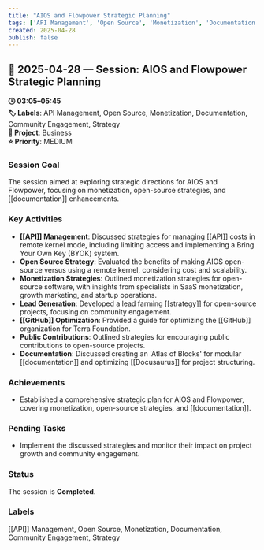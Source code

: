 ```yaml
---
title: "AIOS and Flowpower Strategic Planning"
tags: ['API Management', 'Open Source', 'Monetization', 'Documentation', 'Community Engagement', 'Strategy']
created: 2025-04-28
publish: false
---
```


## 📅 2025-04-28 — Session: AIOS and Flowpower Strategic Planning

**🕒 03:05–05:45**  
**🏷️ Labels**: API Management, Open Source, Monetization, Documentation, Community Engagement, Strategy  
**📂 Project**: Business  
**⭐ Priority**: MEDIUM  


### Session Goal
The session aimed at exploring strategic directions for AIOS and Flowpower, focusing on monetization, open-source strategies, and [[documentation]] enhancements.

### Key Activities
- **[[API]] Management**: Discussed strategies for managing [[API]] costs in remote kernel mode, including limiting access and implementing a Bring Your Own Key (BYOK) system.
- **Open Source Strategy**: Evaluated the benefits of making AIOS open-source versus using a remote kernel, considering cost and scalability.
- **Monetization Strategies**: Outlined monetization strategies for open-source software, with insights from specialists in SaaS monetization, growth marketing, and startup operations.
- **Lead Generation**: Developed a lead farming [[strategy]] for open-source projects, focusing on community engagement.
- **[[GitHub]] Optimization**: Provided a guide for optimizing the [[GitHub]] organization for Terra Foundation.
- **Public Contributions**: Outlined strategies for encouraging public contributions to open-source projects.
- **Documentation**: Discussed creating an 'Atlas of Blocks' for modular [[documentation]] and optimizing [[Docusaurus]] for project structuring.

### Achievements
- Established a comprehensive strategic plan for AIOS and Flowpower, covering monetization, open-source strategies, and [[documentation]].

### Pending Tasks
- Implement the discussed strategies and monitor their impact on project growth and community engagement.

### Status
The session is **Completed**.

### Labels
[[API]] Management, Open Source, Monetization, Documentation, Community Engagement, Strategy
